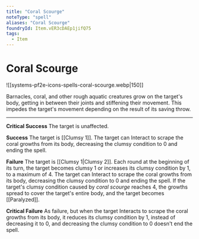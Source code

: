 ```yaml
---
title: "Coral Scourge"
noteType: "spell"
aliases: "Coral Scourge"
foundryId: Item.vER3cDAEp1jifQ75
tags:
  - Item
---
```


# Coral Scourge
![[systems-pf2e-icons-spells-coral-scourge.webp|150]]

Barnacles, coral, and other rough aquatic creatures grow on the target's body, getting in between their joints and stiffening their movement. This impedes the target's movement depending on the result of its saving throw.

* * *

**Critical Success** The target is unaffected.

**Success** The target is [[Clumsy 1]]. The target can Interact to scrape the coral growths from its body, decreasing the clumsy condition to 0 and ending the spell.

**Failure** The target is [[Clumsy 1|Clumsy 2]]. Each round at the beginning of its turn, the target becomes clumsy 1 or increases its clumsy condition by 1, to a maximum of 4. The target can Interact to scrape the coral growths from its body, decreasing the clumsy condition to 0 and ending the spell. If the target's clumsy condition caused by _coral scourge_ reaches 4, the growths spread to cover the target's entire body, and the target becomes [[Paralyzed]].

**Critical Failure** As failure, but when the target Interacts to scrape the coral growths from its body, it reduces its clumsy condition by 1, instead of decreasing it to 0, and decreasing the clumsy condition to 0 doesn't end the spell.
